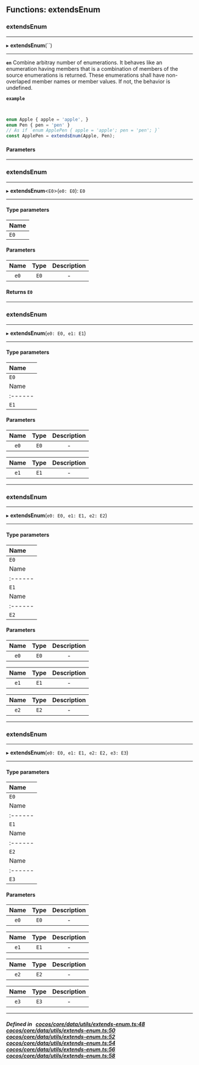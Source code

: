 ## Functions: extendsEnum

### extendsEnum


___
▸ **extendsEnum**(``)
___



**`en`** 
Combine arbitray number of enumerations.
It behaves like an enumeration having members that is a combination of members of the source enumerations
is returned.
These enumerations shall have non-overlaped member names or member values.
If not, the behavior is undefined.




**`example`**

```ts


enum Apple { apple = 'apple', }
enum Pen { pen = 'pen' }
// As if `enum ApplePen { apple = 'apple'; pen = 'pen'; }`
const ApplePen = extendsEnum(Apple, Pen);


```



#### Parameters


___

### extendsEnum


___
▸ **extendsEnum**<`E0`\>(`e0: E0`): `E0`
___

#### Type parameters
| Name |
| :------ |
| `E0` |

#### Parameters

| Name | Type | Description |
| :------: | :------: | :------: |
| `e0` | `E0` | - |


#### Returns `E0` 
___

### extendsEnum


___
▸ **extendsEnum**(`e0: E0, e1: E1`)
___

#### Type parameters
| Name |
| :------ |
| `E0` |
| Name |
| :------ |
| `E1` |

#### Parameters

| Name | Type | Description |
| :------: | :------: | :------: |
| `e0` | `E0` | - |

| Name | Type | Description |
| :------: | :------: | :------: |
| `e1` | `E1` | - |


___

### extendsEnum


___
▸ **extendsEnum**(`e0: E0, e1: E1, e2: E2`)
___

#### Type parameters
| Name |
| :------ |
| `E0` |
| Name |
| :------ |
| `E1` |
| Name |
| :------ |
| `E2` |

#### Parameters

| Name | Type | Description |
| :------: | :------: | :------: |
| `e0` | `E0` | - |

| Name | Type | Description |
| :------: | :------: | :------: |
| `e1` | `E1` | - |

| Name | Type | Description |
| :------: | :------: | :------: |
| `e2` | `E2` | - |


___

### extendsEnum


___
▸ **extendsEnum**(`e0: E0, e1: E1, e2: E2, e3: E3`)
___

#### Type parameters
| Name |
| :------ |
| `E0` |
| Name |
| :------ |
| `E1` |
| Name |
| :------ |
| `E2` |
| Name |
| :------ |
| `E3` |

#### Parameters

| Name | Type | Description |
| :------: | :------: | :------: |
| `e0` | `E0` | - |

| Name | Type | Description |
| :------: | :------: | :------: |
| `e1` | `E1` | - |

| Name | Type | Description |
| :------: | :------: | :------: |
| `e2` | `E2` | - |

| Name | Type | Description |
| :------: | :------: | :------: |
| `e3` | `E3` | - |


___


##### Defined in &nbsp;   [cocos/core/data/utils/extends-enum.ts:48](https://github.com/cocos-creator/engine/blob/c7bf6b8a9/cocos/core/data/utils/extends-enum.ts#L48)&nbsp;   [cocos/core/data/utils/extends-enum.ts:50](https://github.com/cocos-creator/engine/blob/c7bf6b8a9/cocos/core/data/utils/extends-enum.ts#L50)&nbsp;   [cocos/core/data/utils/extends-enum.ts:52](https://github.com/cocos-creator/engine/blob/c7bf6b8a9/cocos/core/data/utils/extends-enum.ts#L52)&nbsp;   [cocos/core/data/utils/extends-enum.ts:54](https://github.com/cocos-creator/engine/blob/c7bf6b8a9/cocos/core/data/utils/extends-enum.ts#L54)&nbsp;   [cocos/core/data/utils/extends-enum.ts:56](https://github.com/cocos-creator/engine/blob/c7bf6b8a9/cocos/core/data/utils/extends-enum.ts#L56)&nbsp;   [cocos/core/data/utils/extends-enum.ts:58](https://github.com/cocos-creator/engine/blob/c7bf6b8a9/cocos/core/data/utils/extends-enum.ts#L58)&nbsp;
